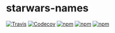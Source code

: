 # starwars-names

[![Travis](https://img.shields.io/travis/anuragsinghbisht/starwars-names.svg?style=flat-square)](https://travis-ci.org/anuragsinghbisht/starwars-names)
[![Codecov](https://img.shields.io/codecov/c/github/anuragsinghbisht/starwars-names.svg?style=flat-square)](https://codecov.io/gh/anuragsinghbisht/starwars-names)
[![npm](https://img.shields.io/npm/v/starwars-names-generator.svg?style=flat-square)](https://www.npmjs.com/package/starwars-names-generator)
[![npm](https://img.shields.io/npm/dm/starwars-names-generator.svg?style=flat-square)](https://www.npmjs.com/package/starwars-names-generator)
[![npm](https://img.shields.io/npm/l/starwars-names-generator.svg?style=flat-square)](https://spdx.org/licenses/MIT)
